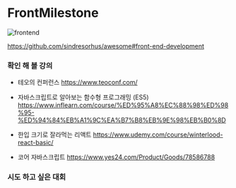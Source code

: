 # FrontMilestone

![frontend](https://github.com/quothraven1122/FrontMilestone/assets/102286920/92a1e72c-5064-47a4-84ea-2a3010787391)

https://github.com/sindresorhus/awesome#front-end-development

### 확인 해 볼 강의
- 테오의 컨퍼런스
https://www.teoconf.com/

- 자바스크립트로 알아보는 함수형 프로그래밍 (ES5)
https://www.inflearn.com/course/%ED%95%A8%EC%88%98%ED%98%95-%ED%94%84%EB%A1%9C%EA%B7%B8%EB%9E%98%EB%B0%8D

- 한입 크기로 잘라먹는 리액트
https://www.udemy.com/course/winterlood-react-basic/

- 코어 자바스크립트
https://www.yes24.com/Product/Goods/78586788

### 시도 하고 싶은 대회
